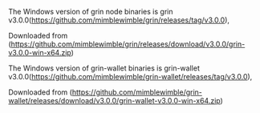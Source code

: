 The Windows version of grin node binaries is grin v3.0.0(https://github.com/mimblewimble/grin/releases/tag/v3.0.0),

Downloaded from (https://github.com/mimblewimble/grin/releases/download/v3.0.0/grin-v3.0.0-win-x64.zip)
                
The Windows version of grin-wallet binaries is grin-wallet v3.0.0(https://github.com/mimblewimble/grin-wallet/releases/tag/v3.0.0),

Downloaded from (https://github.com/mimblewimble/grin-wallet/releases/download/v3.0.0/grin-wallet-v3.0.0-win-x64.zip)